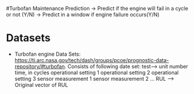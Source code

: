 #Turbofan Maintenance Prediction
-> Predict if the engine will fail in a cycle or not (Y/N)
-> Predict in a window if  engine failure occurs(Y/N)


# Datasets
- Turbofan engine Data Sets:
https://ti.arc.nasa.gov/tech/dash/groups/pcoe/prognostic-data-repository/#turbofan.
Consists of following date set:
test--> unit number
        time, in cycles
        operational setting 1
        operational setting 2
        operational setting 3
        sensor measurement 1
        sensor measurement 2 ...
RUL --> Original vector of RUL

